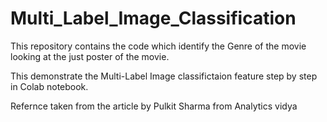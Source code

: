 # Multi_Label_Image_Classification

This repository contains the code which identify the Genre of the movie looking at the just poster of the movie.

This demonstrate the Multi-Label Image classifictaion feature step by step in Colab notebook.

Refernce taken from the article by Pulkit Sharma from Analytics vidya
